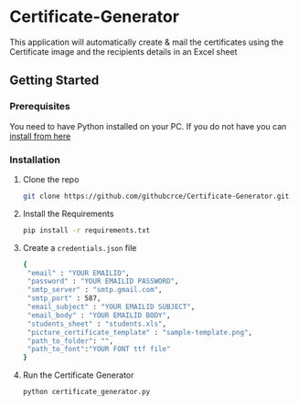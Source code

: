 # Certificate-Generator
This application will automatically create &amp; mail the certificates using the Certificate image and the recipients details in an Excel sheet  

## Getting Started
### Prerequisites
You need to have Python installed on your PC. If you do not have you can [install from here](https://www.python.org/downloads/)

### Installation

1. Clone the repo
   ```sh
   git clone https://github.com/githubcrce/Certificate-Generator.git
   ```
3. Install the Requirements
   ```sh
   pip install -r requirements.txt
   ```
4. Create a `credentials.json` file
   ```sh
   {
    "email" : "YOUR EMAILID",
    "password" : "YOUR EMAILID PASSWORD",
    "smtp_server" : "smtp.gmail.com",
    "smtp_port" : 587,
    "email_subject" : "YOUR EMAILID SUBJECT",
    "email_body" : "YOUR EMAILID BODY",
    "students_sheet" : "students.xls",
    "picture_certificate_template" : "sample-template.png",
    "path_to_folder": "",
    "path_to_font":"YOUR FONT ttf file"
   }
   ```

6. Run the Certificate Generator
   ```sh
   python certificate_generator.py
   ```
